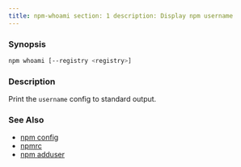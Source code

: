 ```yaml
---
title: npm-whoami section: 1 description: Display npm username
---
```


### Synopsis

```bash
npm whoami [--registry <registry>]
```

### Description

Print the `username` config to standard output.

### See Also

* [npm config](/commands/npm-config)
* [npmrc](/configuring-npm/npmrc)
* [npm adduser](/commands/npm-adduser)
